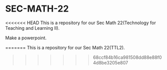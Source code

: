 # SEC-MATH-22

<<<<<<< HEAD
This is a repository for our Sec Math 22(Technology for Teaching and Learning II).

Make a powerpoint.


=======
This is a repository for our Sec Math 22(TTL2).
>>>>>>> 68ccf84b16ca981508dd88e88f04d8be3205e807

